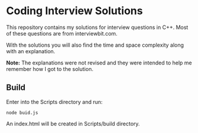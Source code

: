 # Coding Interview Solutions

This repository contains my solutions for interview questions in C++. Most of these questions are from interviewbit.com.

With the solutions you will also find the time and space complexity along with an explanation.

**Note:** The explanations were not revised and they were intended to help me remember how I got to the solution.

## Build

Enter into the Scripts directory and run:

```
node buid.js
```

An index.html will be created in Scripts/build directory.